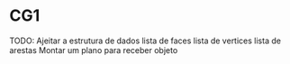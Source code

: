# CG1
TODO:
	Ajeitar a estrutura de dados
		lista de faces
		lista de vertices
		lista de arestas
	Montar um plano para receber objeto
